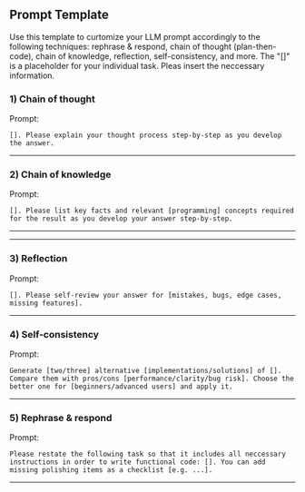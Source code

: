 ## Prompt Template

Use this template to curtomize your LLM prompt accordingly to the following techniques: rephrase & respond, chain of thought (plan-then-code), chain of knowledge, reflection, self-consistency, and more.
The "[]" is a placeholder for your individual task. Pleas insert the neccessary information.


### 1) Chain of thought 

Prompt:
```
[]. Please explain your thought process step-by-step as you develop the answer.

```

---

### 2) Chain of knowledge

Prompt:
```
[]. Please list key facts and relevant [programming] concepts required for the result as you develop your answer step-by-step.
```

---

---

### 3) Reflection

Prompt:
```
[]. Please self-review your answer for [mistakes, bugs, edge cases, missing features].
```

---

### 4) Self-consistency

Prompt:
```
Generate [two/three] alternative [implementations/solutions] of []. Compare them with pros/cons [performance/clarity/bug risk]. Choose the better one for [beginners/advanced users] and apply it.
```

---


### 5) Rephrase & respond


Prompt:
```
Please restate the following task so that it includes all neccessary instructions in order to write functional code: []. You can add missing polishing items as a checklist [e.g. ...].
```

---
